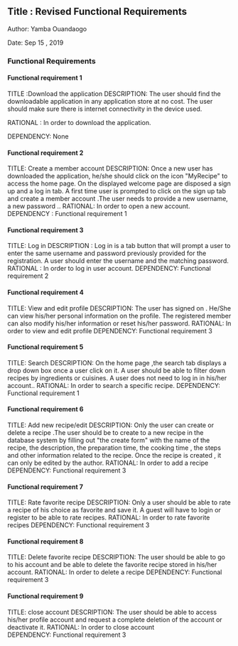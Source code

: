 ## Title : Revised Functional Requirements

Author: Yamba Ouandaogo

Date: Sep 15 , 2019

### Functional Requirements

#### Functional requirement 1

TITLE :Download the application 
DESCRIPTION: The user should find the downloadable application in any application store  at no cost. The user should make sure there is internet connectivity in the device used.

RATIONAL : In order to download the application.

DEPENDENCY: None

#### Functional requirement 2

TITLE: Create a member account
DESCRIPTION: Once a  new user has downloaded the application, he/she should  click on the icon "MyRecipe" to access the home page. On the displayed welcome page are disposed a sign up and a log in tab.  A first time user is  prompted to click on the sign up tab and create a member account .The user needs to provide a new username, a new password .. 
RATIONAL: In order to open a new account.
DEPENDENCY : Functional requirement 1

#### Functional requirement 3

TITLE: Log in 
DESCRIPTION : Log in is a tab button that will prompt a user to enter the same  username and password previously provided for the registration. A user should enter the username and the matching password.
RATIONAL : In order to log in user account.
DEPENDENCY: Functional requirement 2

#### Functional requirement 4

TITLE: View and edit profile
DESCRIPTION: The user has signed on . He/She can view his/her personal information on the profile. The registered member can also modify his/her information or reset his/her password.
RATIONAL: In order to view and edit profile
DEPENDENCY: Functional requirement 3

#### Functional requirement 5

TITLE: Search 
DESCRIPTION: On the home page ,the search tab displays a drop down box  once a user click on it. A user should be able to filter down recipes by ingredients or cuisines. A user does not need to log in in his/her account..
RATIONAL: In order to search a specific recipe.
DEPENDENCY: Functional requirement 1

#### Functional requirement 6

TITLE: Add new recipe/edit 
DESCRIPTION: Only the user can create or delete a recipe .The user should be to create  to a new recipe in the database system by filling out "the create form" with the name  of the recipe, the description, the preparation time, the cooking time , the steps and other information related to the recipe. Once the recipe is created , it can only be edited by the author.
RATIONAL: In order to add a recipe 
DEPENDENCY: Functional requirement 3

#### Functional requirement 7

TITLE: Rate favorite recipe
DESCRIPTION: Only a user  should be able to rate a recipe of his choice as favorite and save it. A guest will have to login or register  to be able to rate recipes.
RATIONAL: In order to rate favorite recipes
DEPENDENCY: Functional requirement 3

#### Functional requirement 8

TITLE: Delete favorite recipe
DESCRIPTION: The user should be able to go to his account and be able to delete the favorite recipe stored in his/her account.
RATIONAL: In order to delete a recipe
DEPENDENCY: Functional requirement 3

#### Functional requirement 9

TITLE:  close account 
DESCRIPTION: The user should be able to access his/her profile account and request a complete deletion  of the account or deactivate it. 
RATIONAL: In order to close account  
DEPENDENCY: Functional requirement 3


